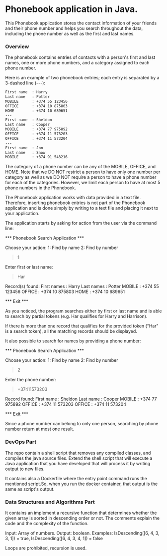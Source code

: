 # Phonebook application in Java.

This Phonebook application stores the contact information of your friends and their phone number and helps you search throughout the data, including the phone number as well as the first and last names.

### Overview

The phonebook contains entries of contacts with a person's first and last names, one or more phone numbers, and a category assigned to each phone number.

Here is an example of two phonebook entries; each entry is separated by a 3-dashed line (---):

```sh
First name  : Harry
Last name   : Potter
MOBILE      : +374 55 123456
OFFICE      : +374 10 875803
HOME        : +374 10 689651
---
First name  : Sheldon
Last name   : Cooper
MOBILE      : +374 77 975892
OFFICE      : +374 11 573203
OFFICE      : +374 11 573204
---
First name  : Jon
Last name   : Snow
MOBILE      : +374 91 543216
```

The category of a phone number can be any of the MOBILE, OFFICE, and HOME. Note that we DO NOT restrict a person to have only one number per category as well as we DO NOT require a person to have a phone number for each of the categories. However, we limit each person to have at most 5 phone numbers in the Phonebook.

The Phonebook application works with data provided in a text file. Therefore, inserting phonebook entries is not part of the Phonebook application and is done simply by writing to a text file and placing it next to your application.

The application starts by asking for action from the user via the command line:

*** Phonebook Search Application ***

Choose your action:
1: Find by name
2: Find by number
> 1

Enter first or last name:
> Har

Record(s) found:
First names : Harry
Last names  : Potter
MOBILE      : +374 55 123456
OFFICE      : +374 10 875803
HOME        : +374 10 689651

*** Exit ***

As you noticed, the program searches either by first or last name and is able to search by partial tokens (e.g. Har qualifies for Harry and Harrison).

If there is more than one record that qualifies for the provided token ("Har" is a search token), all the matching records should be displayed.

It also possible to search for names by providing a phone number:

*** Phonebook Search Application ***

Choose your action:
1: Find by name
2: Find by number
> 2

Enter the phone number:
> +37411573203

Record found:
First name  : Sheldon
Last name   : Cooper
MOBILE      : +374 77 975892
OFFICE      : +374 11 573203
OFFICE      : +374 11 573204

*** Exit ***

Since a phone number can belong to only one person, searching by phone number return at most one result.


### DevOps Part

The repo contain a shell script that removes any compiled classes, and compiles the java source files. Extend the shell script that will execute a Java application that you have developed that will process it by writing output to new files.

It contains also a Dockerfile where the entry point command runs the mentioned script.So, when you run the docker container, that output is the same as script's output.


### Data Structures and Algorithms Part

It contains an implement a recursive function that determines whether the given array is sorted in descending order or not. The comments explain the code and  the complexity of the function.

Input: Array of numbers. Output: boolean.
Examples: IsDescending([6, 4, 3, 3, 1]) = true,  IsDescending([6, 4, 3, 4, 1]) = false

Loops are prohibited, recursion is used.

